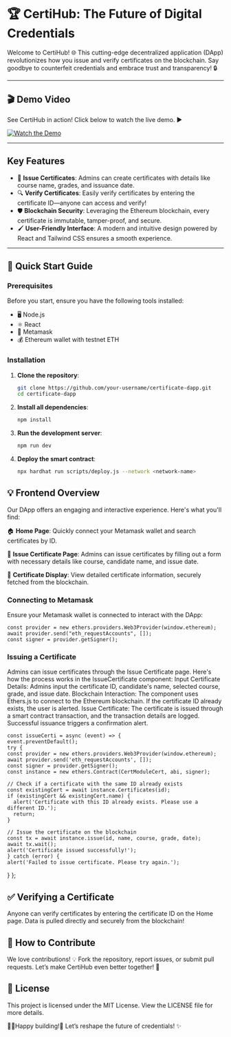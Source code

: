# 🏆 CertiHub: The Future of Digital Credentials

Welcome to CertiHub! 🌐 This cutting-edge decentralized application (DApp) revolutionizes how you issue and verify certificates on the blockchain. Say goodbye to counterfeit credentials and embrace trust and transparency! 🔒

---

## 🎬 Demo Video

See CertiHub in action! Click below to watch the live demo. ▶️

[![Watch the Demo](link_to_your_demo_video_thumbnail)](link_to_your_demo_video)

---

## Key Features

- 📝 **Issue Certificates**: Admins can create certificates with details like course name, grades, and issuance date.
- 🔍 **Verify Certificates**: Easily verify certificates by entering the certificate ID—anyone can access and verify!
- 🛡️ **Blockchain Security**: Leveraging the Ethereum blockchain, every certificate is immutable, tamper-proof, and secure.
- 🖌️ **User-Friendly Interface**: A modern and intuitive design powered by React and Tailwind CSS ensures a smooth experience.

---

## 🚀 Quick Start Guide

### Prerequisites

Before you start, ensure you have the following tools installed:

- 🖥 Node.js
- ⚛️ React
- 🦊 Metamask
- 💰 Ethereum wallet with testnet ETH

### Installation

1. **Clone the repository**:

   ```bash
   git clone https://github.com/your-username/certificate-dapp.git
   cd certificate-dapp
   
2. **Install all dependencies**:

   ```bash 
   npm install

3. **Run the development server**:


   ``` bash
   npm run dev

4. **Deploy the smart contract**:

   ```bash
   npx hardhat run scripts/deploy.js --network <network-name>

## 💡 Frontend Overview
Our DApp offers an engaging and interactive experience. Here's what you'll find:

🏠 **Home Page**: Quickly connect your Metamask wallet and search certificates by ID.

📝 **Issue Certificate Page**: Admins can issue certificates by filling out a form with necessary details like course, candidate name, and issue date.

📜 **Certificate Display**: View detailed certificate information, securely fetched from the blockchain.

### Connecting to Metamask
Ensure your Metamask wallet is connected to interact with the DApp:


    
    const provider = new ethers.providers.Web3Provider(window.ethereum);
    await provider.send("eth_requestAccounts", []);
    const signer = provider.getSigner();

 ### Issuing a Certificate

Admins can issue certificates through the Issue Certificate page. Here's how the process works in the IssueCertificate component:
Input Certificate Details: Admins input the certificate ID, candidate's name, selected course, grade, and issue date.
Blockchain Interaction: The component uses Ethers.js to connect to the Ethereum blockchain. If the certificate ID already exists, the user is alerted.
Issue Certificate: The certificate is issued through a smart contract transaction, and the transaction details are logged. Successful issuance triggers a confirmation alert.
   

   
    const issueCerti = async (event) => {
    event.preventDefault();
    try {
    const provider = new ethers.providers.Web3Provider(window.ethereum);
    await provider.send('eth_requestAccounts', []);
    const signer = provider.getSigner();
    const instance = new ethers.Contract(CertModuleCert, abi, signer);

    // Check if a certificate with the same ID already exists
    const existingCert = await instance.Certificates(id);
    if (existingCert && existingCert.name) {
      alert('Certificate with this ID already exists. Please use a different ID.');
      return;
    }

    // Issue the certificate on the blockchain
    const tx = await instance.issue(id, name, course, grade, date);
    await tx.wait();
    alert('Certificate issued successfully!');
    } catch (error) {
    alert('Failed to issue certificate. Please try again.');
  }
};


## ✅ Verifying a Certificate
Anyone can verify certificates by entering the certificate ID on the Home page. Data is pulled directly and securely from the blockchain!

## 🤝 How to Contribute
We love contributions! 💡 Fork the repository, report issues, or submit pull requests. Let’s make CertiHub even better together! 🚀

## 📜 License
This project is licensed under the MIT License. View the LICENSE file for more details.

👩‍💻Happy building!🚀 Let’s reshape the future of credentials! ✨
